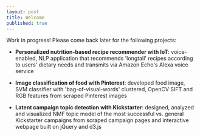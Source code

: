```yaml
---
layout: post
title: Welcome
published: true
---
```


Work in progress! Please come back later for the following projects:

* **Personalized nutrition-based recipe recommender with IoT**: voice-enabled, NLP application that recommends 'longtail' recipes according to users' dietary needs and transmits via Amazon Echo's Alexa voice service

* **Image classification of food with Pinterest**: developed food image, SVM classifier with 'bag-of-visual-words' clustered, OpenCV SIFT and RGB features from scraped Pinterest images

* **Latent campaign topic detection with Kickstarter**: designed, analyzed and visualized NMF topic model of the most successful vs. general Kickstarter campaigns from scraped campaign pages and interactive webpage built on jQuery and d3.js
